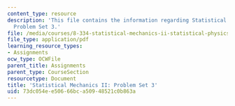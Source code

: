 ```yaml
---
content_type: resource
description: 'This file contains the information regarding Statistical Mechanics II:
  Problem Set 3.'
file: /media/courses/8-334-statistical-mechanics-ii-statistical-physics-of-fields-spring-2014/73dc054ee50666bca50948521c0b863a_MIT8_334S14_pset3.pdf
file_type: application/pdf
learning_resource_types:
- Assignments
ocw_type: OCWFile
parent_title: Assignments
parent_type: CourseSection
resourcetype: Document
title: 'Statistical Mechanics II: Problem Set 3'
uid: 73dc054e-e506-66bc-a509-48521c0b863a
---
```

